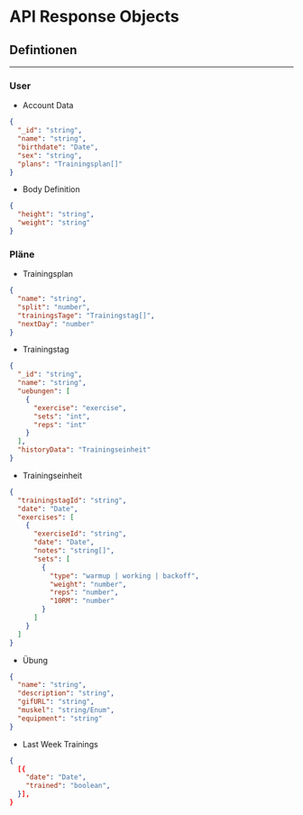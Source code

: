 # API Response Objects

## Defintionen

---

### User

- Account Data

```json
{
  "_id": "string",
  "name": "string",
  "birthdate": "Date",
  "sex": "string",
  "plans": "Trainingsplan[]"
}
```

- Body Definition

```json
{
  "height": "string",
  "weight": "string"
}
```

### Pläne

- Trainingsplan

```json
{
  "name": "string",
  "split": "number",
  "trainingsTage": "Trainingstag[]",
  "nextDay": "number"
}
```

- Trainingstag

```json
{
  "_id": "string",
  "name": "string",
  "uebungen": [
    {
      "exercise": "exercise",
      "sets": "int",
      "reps": "int"
    }
  ],
  "historyData": "Trainingseinheit"
}
```

- Trainingseinheit

```json
{
  "trainingstagId": "string",
  "date": "Date",
  "exercises": [
    {
      "exerciseId": "string",
      "date": "Date",
      "notes": "string[]",
      "sets": [
        {
          "type": "warmup | working | backoff",
          "weight": "number",
          "reps": "number",
          "10RM": "number"
        }
      ]
    }
  ]
}
```

- Übung

```json
{
  "name": "string",
  "description": "string",
  "gifURL": "string",
  "muskel": "string/Enum",
  "equipment": "string"
}
```

- Last Week Trainings

```json
{
  [{
    "date": "Date",
    "trained": "boolean",
  }],
}
```
